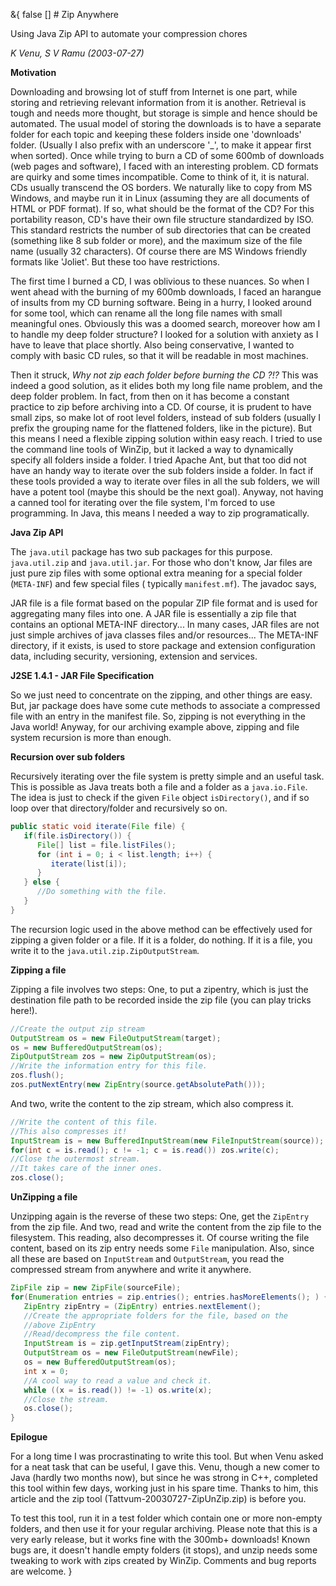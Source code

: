 &{<nil> false <nil> <nil> [] <nil> <nil> <nil> <nil> # Zip Anywhere

Using Java Zip API to automate your compression chores

*K Venu, S V Ramu (2003-07-27)*

**Motivation**

Downloading and browsing lot of stuff from Internet is one part, while storing and retrieving relevant information from it is another. Retrieval is tough and needs more thought, but storage is simple and hence should be automated. The usual model of storing the downloads is to have a separate folder for each topic and keeping these folders inside one 'downloads' folder. (Usually I also prefix with an underscore '_', to make it appear first when sorted). Once while trying to burn a CD of some 600mb of downloads (web pages and software), I faced with an interesting problem. CD formats are quirky and some times incompatible. Come to think of it, it is natural. CDs usually transcend the OS borders. We naturally like to copy from MS Windows, and maybe run it in Linux (assuming they are all documents of HTML or PDF format). If so, what should be the format of the CD? For this portability reason, CD's have their own file structure standardized by ISO. This standard restricts the number of sub directories that can be created (something like 8 sub folder or more), and the maximum size of the file name (usually 32 characters). Of course there are MS Windows friendly formats like 'Joliet'. But these too have restrictions.

The first time I burned a CD, I was oblivious to these nuances. So when I went ahead with the burning of my 600mb downloads, I faced an harangue of insults from my CD burning software. Being in a hurry, I looked around for some tool, which can rename all the long file names with small meaningful ones. Obviously this was a doomed search, moreover how am I to handle my deep folder structure? I looked for a solution with anxiety as I have to leave that place shortly. Also being conservative, I wanted to comply with basic CD rules, so that it will be readable in most machines.

Then it struck, *Why not zip each folder before burning the CD ?!?* This was indeed a good solution, as it elides both my long file name problem, and the deep folder problem. In fact, from then on it has become a constant practice to zip before archiving into a CD. Of course, it is prudent to have small zips, so make lot of root level folders, instead of sub folders (usually I prefix the grouping name for the flattened folders, like in the picture). But this means I need a flexible zipping solution within easy reach. I tried to use the command line tools of WinZip, but it lacked a way to dynamically specify all folders inside a folder. I tried Apache Ant, but that too did not have an handy way to iterate over the sub folders inside a folder. In fact if these tools provided a way to iterate over files in all the sub folders, we will have a potent tool (maybe this should be the next goal). Anyway, not having a canned tool for iterating over the file system, I'm forced to use programming. In Java, this means I needed a way to zip programatically.

**Java Zip API**

The `java.util` package has two sub packages for this purpose. `java.util.zip` and `java.util.jar`. For those who don't know, Jar files are just pure zip files with some optional extra meaning for a special folder (`META-INF`) and few special files ( typically `manifest.mf`). The javadoc says,

JAR file is a file format based on the popular ZIP file format and is used for aggregating many files into one. A JAR file is essentially a zip file that contains an optional META-INF directory... In many cases, JAR files are not just simple archives of java classes files and/or resources... The META-INF directory, if it exists, is used to store package and extension configuration data, including security, versioning, extension and services.

**J2SE 1.4.1 - JAR File Specification**

So we just need to concentrate on the zipping, and other things are easy. But, jar package does have some cute methods to associate a compressed file with an entry in the manifest file. So, zipping is not everything in the Java world! Anyway, for our archiving example above, zipping and file system recursion is more than enough.

**Recursion over sub folders**

Recursively iterating over the file system is pretty simple and an useful task. This is possible as Java treats both a file and a folder as a `java.io.File`. The idea is just to check if the given `File` object `isDirectory()`, and if so loop over that directory/folder and recursively so on.

```java
public static void iterate(File file) {
   if(file.isDirectory()) {
      File[] list = file.listFiles();
      for (int i = 0; i < list.length; i++) {
         iterate(list[i]);
      }
   } else {
      //Do something with the file.
   }
}
```

The recursion logic used in the above method can be effectively used for zipping a given folder or a file. If it is a folder, do nothing. If it is a file, you write it to the `java.util.zip.ZipOutputStream`.

**Zipping a file**

Zipping a file involves two steps: One, to put a zipentry, which is just the destination file path to be recorded inside the zip file (you can play tricks here!).

```java
//Create the output zip stream
OutputStream os = new FileOutputStream(target);
os = new BufferedOutputStream(os);
ZipOutputStream zos = new ZipOutputStream(os);
//Write the information entry for this file.
zos.flush();
zos.putNextEntry(new ZipEntry(source.getAbsolutePath()));
```

And two, write the content to the zip stream, which also compress it.

```java
//Write the content of this file.
//This also compresses it!
InputStream is = new BufferedInputStream(new FileInputStream(source));
for(int c = is.read(); c != -1; c = is.read()) zos.write(c);
//Close the outermost stream.
//It takes care of the inner ones.
zos.close();
```

**UnZipping a file**

Unzipping again is the reverse of these two steps: One, get the `ZipEntry` from the zip file. And two, read and write the content from the zip file to the filesystem. This reading, also decompresses it. Of course writing the file content, based on its zip entry needs some `File` manipulation. Also, since all these are based on `InputStream` and `OutputStream`, you read the compressed stream from anywhere and write it anywhere.

```java
ZipFile zip = new ZipFile(sourceFile);
for(Enumeration entries = zip.entries(); entries.hasMoreElements(); ) {
   ZipEntry zipEntry = (ZipEntry) entries.nextElement();
   //Create the appropriate folders for the file, based on the
   //above ZipEntry
   //Read/decompress the file content.
   InputStream is = zip.getInputStream(zipEntry);
   OutputStream os = new FileOutputStream(newFile);
   os = new BufferedOutputStream(os);
   int x = 0;
   //A cool way to read a value and check it.
   while ((x = is.read()) != -1) os.write(x);
   //Close the stream.
   os.close();
}
```

**Epilogue**

For a long time I was procrastinating to write this tool. But when Venu asked for a neat task that can be useful, I gave this. Venu, though a new comer to Java (hardly two months now), but since he was strong in C++, completed this tool within few days, working just in his spare time. Thanks to him, this article and the zip tool (Tattvum-20030727-ZipUnZip.zip) is before you.

To test this tool, run it in a test folder which contain one or more non-empty folders, and then use it for your regular archiving. Please note that this is a very early release, but it works fine with the 300mb+ downloads! Known bugs are, it doesn't handle empty folders (it stops), and unzip needs some tweaking to work with zips created by WinZip. Comments and bug reports are welcome.
}